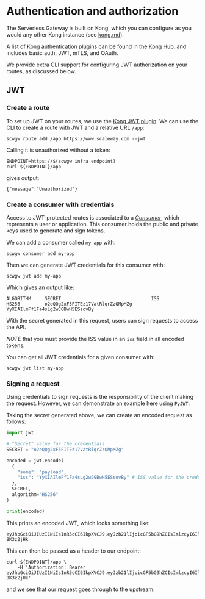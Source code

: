 # Authentication and authorization

The Serverless Gateway is built on Kong, which you can configure as you would any other Kong instance (see [kong.md](kong.md)).

A list of Kong authentication plugins can be found in the [Kong Hub](https://docs.konghq.com/hub/?category=authentication), and includes basic auth, JWT, mTLS, and OAuth.

We provide extra CLI support for configuring JWT authorization on your routes, as discussed below.

## JWT

### Create a route

To set up JWT on your routes, we use the [Kong JWT plugin](https://docs.konghq.com/hub/kong-inc/jwt/). We can use the CLI to create a route with JWT and a relative URL `/app`:

```shell
scwgw route add /app https://www.scaleway.com --jwt
```

Calling it is unauthorized without a token:

```shell
ENDPOINT=https://$(scwgw infra endpoint)
curl ${ENDPOINT}/app
```

gives output:

```
{"message":"Unauthorized"}
```

### Create a consumer with credentials

Access to JWT-protected routes is associated to a [_Consumer_](https://docs.konghq.com/gateway/latest/admin-api/#consumer-object), which represents a user or application. This consumer holds the public and private keys used to generate and sign tokens.

We can add a consumer called `my-app` with:

```shell
scwgw consumer add my-app
```

Then we can generate JWT credentials for this consumer with:

```shell
scwgw jwt add my-app
```

Which gives an output like:

```shell
ALGORITHM     SECRET                                 ISS
HS256         o2eQQg2xF5FITEz17VatRlqrZzQMpMZg       YyXIAIlmFf1Fa4sLg2wJGBwH5ESsovBy
```

With the secret generated in this request, users can sign requests to access the API.

*NOTE* that you must provide the ISS value in an `iss` field in all encoded tokens.

You can get all JWT credentials for a given consumer with:

```shell
scwgw jwt list my-app
```

### Signing a request

Using credentials to sign requests is the responsibility of the client making the request. However, we can demonstrate an example here using [`PyJWT`](https://github.com/jpadilla/pyjwt).

Taking the secret generated above, we can create an encoded request as follows:

```python
import jwt

# "Secret" value for the credentials
SECRET = "o2eQQg2xF5FITEz17VatRlqrZzQMpMZg"

encoded = jwt.encode(
  {
    "some": "payload",
    "iss": "YyXIAIlmFf1Fa4sLg2wJGBwH5ESsovBy" # ISS value for the credentials
  },
  SECRET,
  algorithm="HS256"
)

print(encoded)
```

This prints an encoded JWT, which looks something like:

```
eyJhbGciOiJIUzI1NiIsInR5cCI6IkpXVCJ9.eyJzb21lIjoicGF5bG9hZCIsImlzcyI6Ill5WElBSWxtRmYxRmE0c0xnMndKR0J3SDVFU3NvdkJ5In0.lkxltveJ2ZQjrdQ7D41UWknNgKCAEfeaqO-8K3z2jHk
```

This can then be passed as a header to our endpoint:

```
curl ${ENDPOINT}/app \
    -H 'Authorization: Bearer eyJhbGciOiJIUzI1NiIsInR5cCI6IkpXVCJ9.eyJzb21lIjoicGF5bG9hZCIsImlzcyI6Ill5WElBSWxtRmYxRmE0c0xnMndKR0J3SDVFU3NvdkJ5In0.lkxltveJ2ZQjrdQ7D41UWknNgKCAEfeaqO-8K3z2jHk'
```

and we see that our request goes through to the upstream.
